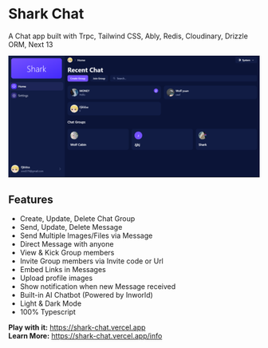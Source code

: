# Shark Chat

A Chat app built with Trpc, Tailwind CSS, Ably, Redis, Cloudinary, Drizzle ORM, Next 13

![preview](./document/screen_shot.png)

## Features

-   Create, Update, Delete Chat Group
-   Send, Update, Delete Message
-   Send Multiple Images/Files via Message
-   Direct Message with anyone
-   View & Kick Group members
-   Invite Group members via Invite code or Url
-   Embed Links in Messages
-   Upload profile images
-   Show notification when new Message received
-   Built-in AI Chatbot (Powered by Inworld)
-   Light & Dark Mode
-   100% Typescript

**Play with it:** https://shark-chat.vercel.app
<br />
**Learn More:** https://shark-chat.vercel.app/info
